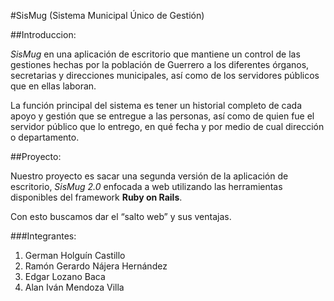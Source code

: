 #SisMug (Sistema Municipal Único de Gestión)

##Introduccion:

*SisMug* en una aplicación de escritorio que mantiene un control de las gestiones hechas por la 
población de Guerrero a los diferentes órganos, secretarias y direcciones municipales, así como de
los servidores públicos que en ellas laboran. 

La función principal del sistema es tener un historial completo de cada apoyo y gestión que se 
entregue a las personas, así como de quien fue el servidor público que lo entrego, en qué fecha y 
por medio de cual dirección o departamento. 

##Proyecto: 

Nuestro proyecto es sacar una segunda versión de la aplicación de escritorio, *SisMug 2.0* enfocada 
a web utilizando las herramientas disponibles del framework **Ruby on Rails**. 

Con esto buscamos dar el “salto web” y sus ventajas. 

###Integrantes: 

1.	German Holguín Castillo 
2.	Ramón Gerardo Nájera Hernández
3.	Edgar Lozano Baca 
4.	Alan Iván Mendoza Villa